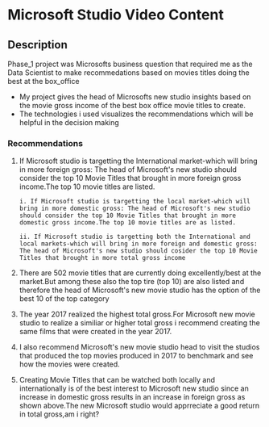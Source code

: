 # Microsoft Studio Video Content

## Description
Phase_1 project was Microsofts business question that required me as the Data Scientist to make recommedations based on movies titles doing the best at the box_office

- My project gives the head of Microsofts new studio insights based on the movie gross income of the best box office movie titles to create.
- The technologies i used visualizes the recommendations which will be helpful in the decision making

### Recommendations
 1. If Microsoft studio is targetting the International market-which will bring in more foreign gross: The head of Microsoft's new studio should consider the top 10 Movie Titles that brought in more foreign gross income.The top 10 movie titles are listed.

        i. If Microsoft studio is targetting the local market-which will bring in more domestic gross: The head of Microsoft's new studio should consider the top 10 Movie Titles that brought in more domestic gross income.The top 10 movie titles are as listed.

        ii. If Microsoft studio is targetting both the International and local markets-which will bring in more foreign and domestic gross: The head of Microsoft's new studio should cosider the top 10 Movie Titles that brought in more total gross income

2. There are 502 movie titles that are currently doing excellently/best at the market.But among these also the top tire (top 10) are also listed and therefore the head of Microsoft's new movie studio has the option of the best 10 of the top category 

3. The year 2017 realized the highest total gross.For Microsoft new movie studio to realize a similiar or higher total gross i recommend creating the same films that were created in the year 2017.

4. I also recommend Microsoft's new movie studio head to visit the studios that produced the top movies produced in 2017 to benchmark and see how the movies were created.

5. Creating Movie Titles that can be watched both locally and internationally is of the best interest to Microsoft new studio since an increase in domestic gross results in an increase in foreign gross as shown above.The new Microsoft studio would apprreciate a good return in  total gross,am i right?


